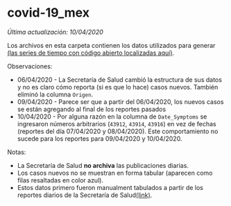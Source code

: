 # covid-19_mex

_Última actualización: 10/04/2020_

Los archivos en esta carpeta contienen los datos utilizados para generar [(las series de tiempo con código abierto localizadas aquí)](https://github.com/marianarf/covid19_mexico_analysis/tree/master/output_data).

Observaciones:

* 06/04/2020 - La Secretaría de Salud cambió la estructura de sus datos y no es claro cómo reporta (si es que lo hace) casos nuevos. También eliminó la columna `Origen`.
* 09/04/2020 - Parece ser que a partir del 06/04/2020, los nuevos casos se están agregando al final de los reportes pasados
* 10/04/2020 - Por alguna razón en la columna de `Date_Symptoms` se ingresaron números arbitrarios (`43912`, `43914`, `43916`) en vez de fechas (reportes del día 07/04/2020 y 08/04/2020). Este comportamiento no sucede para los reportes para 09/04/2020 y 10/04/2020.

Notas:
* La Secretaría de Salud **no archiva** las publicaciones diarias.
* Los casos nuevos no se muestran en forma tabular (aparecen como filas resaltadas en color azul).
* Estos datos primero fueron manualment tabulados a partir de los reportes diarios de la Secretaría de Salud[(link)](https://www.gob.mx/salud/documentos/coronavirus-covid-19-comunicado-tecnico-diario-238449).

